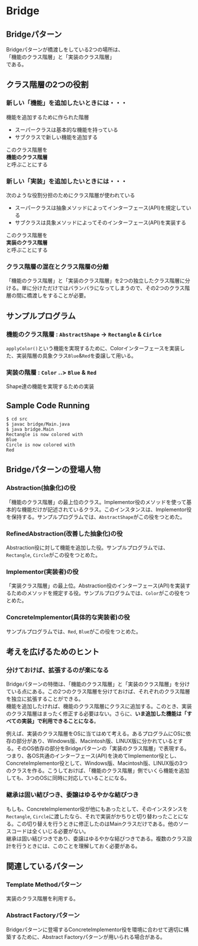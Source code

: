 # Bridge

## Bridgeパターン
Bridgeパターンが橋渡しをしている2つの場所は、  
「機能のクラス階層」と「実装のクラス階層」  
である。  

## クラス階層の2つの役割
### 新しい「機能」を追加したいときには・・・
機能を追加するために作られた階層
* スーパークラスは基本的な機能を持っている
* サブクラスで新しい機能を追加する

このクラス階層を  
**機能のクラス階層**  
と呼ぶことにする

### 新しい「実装」を追加したいときには・・・
次のような役割分担のためにクラス階層が使われている
* スーパークラスは抽象メソッドによってインターフェース(API)を規定している
* サブクラスは具象メソッドによってそのインターフェース(API)を実装する

このクラス階層を  
**実装のクラス階層**  
と呼ぶことにする  

### クラス階層の混在とクラス階層の分離
「機能のクラス階層」と「実装のクラス階層」を2つの独立したクラス階層に分ける。単に分けただけではバランバラになってしまうので、その2つのクラス階層の間に橋渡しをすることが必要。

## サンプルプログラム

### 機能のクラス階層 : `AbstractShape` -> `Rectangle` & `Cirlce`
`applyColor()`という機能を実現するために、Colorインターフェースを実装した、実装階層の具象クラス`Blue`&`Red`を委譲して用いる。  

### 実装の階層 : `Color` ..> `Blue` & `Red`
Shape達の機能を実現するための実装  

## Sample Code Running

```
$ cd src
$ javac bridge/Main.java
$ java bridge.Main
Rectangle is now colored with
Blue
Circle is now colored with
Red
```

## Bridgeパターンの登場人物
### Abstraction(抽象化)の役
「機能のクラス階層」の最上位のクラス。Implementor役のメソッドを使って基本的な機能だけが記述されているクラス。このインスタンスは、Implementor役を保持する。サンプルプログラムでは、`AbstractShape`がこの役をつとめた。  

### RefinedAbstraction(改善した抽象化)の役
Abstraction役に対して機能を追加した役。サンプルプログラムでは、`Rectangle`, `Circle`がこの役をつとめた。  

### Implementor(実装者)の役
「実装クラス階層」の最上位。Abstraction役のインターフェース(API)を実装するためのメソッドを規定する役。サンプルプログラムでは、`Color`がこの役をつとめた。  

### ConcreteImplementor(具体的な実装者)の役
サンプルプログラムでは、`Red`, `Blue`がこの役をつとめた。  


## 考えを広げるためのヒント
### 分けておけば、拡張するのが楽になる
Bridgeパターンの特徴は、「機能のクラス階層」と「実装のクラス階層」を分けている点にある。この2つのクラス階層を分けておけば、それぞれのクラス階層を独立に拡張することができる。  
機能を追加したければ、機能のクラス階層にクラスに追加する。このとき、実装のクラス階層はまったく修正する必要はない。さらに、**いま追加した機能は「すべての実装」で利用できることになる**。  

例えば、実装のクラス階層をOSに当てはめて考える。あるプログラムにOSに依存の部分があり、Windows版、Macintosh版、LINUX版に分かれているとする。そのOS依存の部分をBridgeパターンの「実装のクラス階層」で表現する。つまり、各OS共通のインターフェース(API)を決めてImplementor役とし、ConcreteImplementor役として、Windows版、Macintosh版、LINUX版の3つのクラスを作る。こうしておけば、「機能のクラス階層」側でいくら機能を追加しても、3つのOSに同時に対応していることになる。  

### 継承は固い結びつき、委譲はゆるやかな結びつき
もしも、ConcreteImplementor役が他にもあったとして、そのインスタンスを`Rectangle`, `Circle`に渡したなら、それで実装がかちりと切り替わったことになる。この切り替えを行うときに修正したのはMainクラスだけである。他のソースコードは全くいじる必要がない。  
継承は固い結びつきであり、委譲はゆるやかな結びつきである。複数のクラス設計を行うときには、このことを理解しておく必要がある。

## 関連しているパターン
### Template Methodパターン
実装のクラス階層を利用する。

### Abstract Factoryパターン
Bridgeパターンに登場するConcreteImplementor役を環境に合わせて適切に構築するために、Abstract Factoryパターンが用いられる場合がある。  

